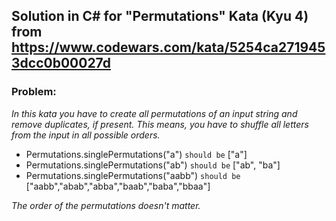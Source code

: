 ## Solution in C# for "Permutations" Kata (Kyu 4) from https://www.codewars.com/kata/5254ca2719453dcc0b00027d

### Problem:

*In this kata you have to create all permutations of an input string and remove duplicates, if present. This means, you have to shuffle all letters from the input in all possible orders.*

* Permutations.singlePermutations("a") `should be` ["a"]
* Permutations.singlePermutations("ab") `should be` ["ab", "ba"]
* Permutations.singlePermutations("aabb") `should be` ["aabb","abab","abba","baab","baba","bbaa"]

*The order of the permutations doesn't matter.*
